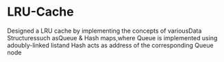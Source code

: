 # LRU-Cache
Designed a LRU cache by implementing the concepts of variousData Structuressuch asQueue &amp; Hash maps,where Queue is implemented using adoubly-linked listand Hash acts as address of the corresponding Queue node
